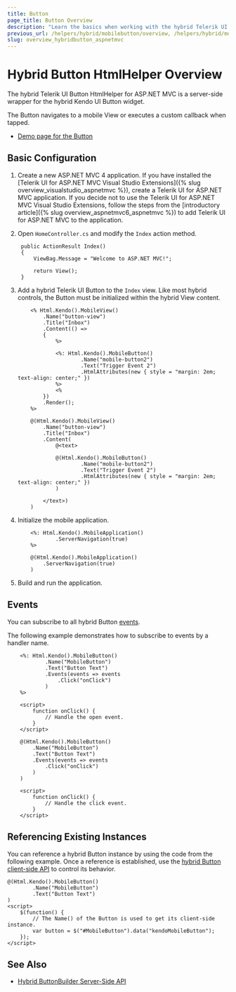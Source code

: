 ```yaml
---
title: Button
page_title: Button Overview
description: "Learn the basics when working with the hybrid Telerik UI Button HtmlHelper for ASP.NET MVC."
previous_url: /helpers/hybrid/mobilebutton/overview, /helpers/hybrid/mobilebutton
slug: overview_hybridbutton_aspnetmvc
---
```


# Hybrid Button HtmlHelper Overview

The hybrid Telerik UI Button HtmlHelper for ASP.NET MVC is a server-side wrapper for the hybrid Kendo UI Button widget.

The Button navigates to a mobile View or executes a custom callback when tapped.

* [Demo page for the Button](http://demos.telerik.com/kendo-ui/m/index#mobile-button/index)

## Basic Configuration

1. Create a new ASP.NET MVC 4 application. If you have installed the [Telerik UI for ASP.NET MVC Visual Studio Extensions]({% slug overview_visualstudio_aspnetmvc %}), create a Telerik UI for ASP.NET MVC application. If you decide not to use the Telerik UI for ASP.NET MVC Visual Studio Extensions, follow the steps from the [introductory article]({% slug overview_aspnetmvc6_aspnetmvc %}) to add Telerik UI for ASP.NET MVC to the application.
1. Open `HomeController.cs` and modify the `Index` action method.

        public ActionResult Index()
        {
            ViewBag.Message = "Welcome to ASP.NET MVC!";

            return View();
        }

1. Add a hybrid Telerik UI Button to the `Index` view. Like most hybrid controls, the Button must be initialized within the hybrid View content.

    ```ASPX
        <% Html.Kendo().MobileView()
            .Name("button-view")
            .Title("Inbox")
            .Content(() =>
            {
                %>

                <%: Html.Kendo().MobileButton()
                        .Name("mobile-button2")
                        .Text("Trigger Event 2")
                        .HtmlAttributes(new { style = "margin: 2em; text-align: center;" })
                %>
                <%
            })
            .Render();
        %>
    ```
    ```Razor
        @(Html.Kendo().MobileView()
            .Name("button-view")
            .Title("Inbox")
            .Content(
                @<text>

                @(Html.Kendo().MobileButton()
                        .Name("mobile-button2")
                        .Text("Trigger Event 2")
                        .HtmlAttributes(new { style = "margin: 2em; text-align: center;" })
                )

            </text>)
        )
    ```

1. Initialize the mobile application.

    ```ASPX
        <%: Html.Kendo().MobileApplication()
                .ServerNavigation(true)
        %>
    ```
    ```Razor
        @(Html.Kendo().MobileApplication()
            .ServerNavigation(true)
        )
    ```

1. Build and run the application.

## Events

You can subscribe to all hybrid Button [events](https://docs.telerik.com/kendo-ui/api/javascript/mobile/ui/button#events).

The following example demonstrates how to subscribe to events by a handler name.

```ASPX
    <%: Html.Kendo().MobileButton()
            .Name("MobileButton")
            .Text("Button Text")
            .Events(events => events
                .Click("onClick")
            )
    %>

    <script>
        function onClick() {
            // Handle the open event.
        }
    </script>
```
```Razor
    @(Html.Kendo().MobileButton()
        .Name("MobileButton")
        .Text("Button Text")
        .Events(events => events
            .Click("onClick")
        )
    )

    <script>
        function onClick() {
            // Handle the click event.
        }
    </script>
```

## Referencing Existing Instances

You can reference a hybrid Button instance by using the code from the following example. Once a reference is established, use the [hybrid Button client-side API](https://docs.telerik.com/kendo-ui/api/javascript/mobile/ui/button#methods) to control its behavior.

    @(Html.Kendo().MobileButton()
            .Name("MobileButton")
            .Text("Button Text")
    )
    <script>
        $(function() {
            // The Name() of the Button is used to get its client-side instance.
            var button = $("#MobileButton").data("kendoMobileButton");
        });
    </script>

## See Also

* [Hybrid ButtonBuilder Server-Side API](http://docs.telerik.com/aspnet-mvc/api/Kendo.Mvc.UI.Fluent/MobileButtonBuilder)
